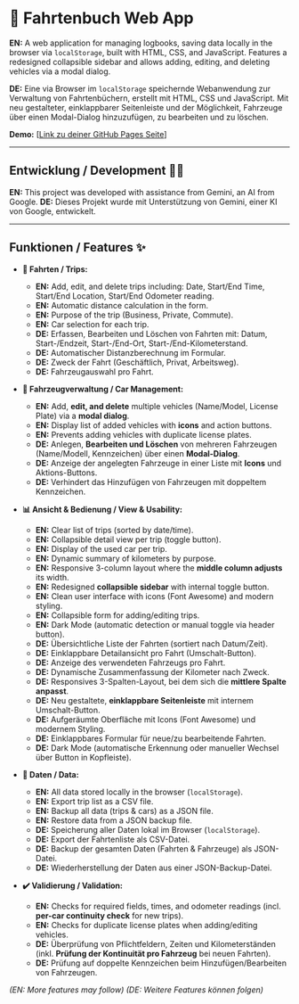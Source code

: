 # 🚗 Fahrtenbuch Web App

**EN:** A web application for managing logbooks, saving data locally in the browser via `localStorage`, built with HTML, CSS, and JavaScript. Features a redesigned collapsible sidebar and allows adding, editing, and deleting vehicles via a modal dialog.

**DE:** Eine via Browser im `localStorage` speichernde Webanwendung zur Verwaltung von Fahrtenbüchern, erstellt mit HTML, CSS und JavaScript. Mit neu gestalteter, einklappbarer Seitenleiste und der Möglichkeit, Fahrzeuge über einen Modal-Dialog hinzuzufügen, zu bearbeiten und zu löschen.

**Demo:** [[Link zu deiner GitHub Pages Seite](https://breiti35.github.io/fahrtenbuch-app/fahrtenbuch.html)] 

---

## Entwicklung / Development 🧑‍💻

**EN:** This project was developed with assistance from Gemini, an AI from Google.
**DE:** Dieses Projekt wurde mit Unterstützung von Gemini, einer KI von Google, entwickelt.

---

## Funktionen / Features ✨

* **📝 Fahrten / Trips:**
    * **EN:** Add, edit, and delete trips including: Date, Start/End Time, Start/End Location, Start/End Odometer reading.
    * **EN:** Automatic distance calculation in the form.
    * **EN:** Purpose of the trip (Business, Private, Commute).
    * **EN:** Car selection for each trip.
    * **DE:** Erfassen, Bearbeiten und Löschen von Fahrten mit: Datum, Start-/Endzeit, Start-/End-Ort, Start-/End-Kilometerstand.
    * **DE:** Automatischer Distanzberechnung im Formular.
    * **DE:** Zweck der Fahrt (Geschäftlich, Privat, Arbeitsweg).
    * **DE:** Fahrzeugauswahl pro Fahrt.

* **🚙 Fahrzeugverwaltung / Car Management:**
    * **EN:** Add, **edit, and delete** multiple vehicles (Name/Model, License Plate) via a **modal dialog**.
    * **EN:** Display list of added vehicles with **icons** and action buttons.
    * **EN:** Prevents adding vehicles with duplicate license plates.
    * **DE:** Anlegen, **Bearbeiten und Löschen** von mehreren Fahrzeugen (Name/Modell, Kennzeichen) über einen **Modal-Dialog**.
    * **DE:** Anzeige der angelegten Fahrzeuge in einer Liste mit **Icons** und Aktions-Buttons.
    * **DE:** Verhindert das Hinzufügen von Fahrzeugen mit doppeltem Kennzeichen.

* **📊 Ansicht & Bedienung / View & Usability:**
    * **EN:** Clear list of trips (sorted by date/time).
    * **EN:** Collapsible detail view per trip (toggle button).
    * **EN:** Display of the used car per trip.
    * **EN:** Dynamic summary of kilometers by purpose.
    * **EN:** Responsive 3-column layout where the **middle column adjusts** its width.
    * **EN:** Redesigned **collapsible sidebar** with internal toggle button.
    * **EN:** Clean user interface with icons (Font Awesome) and modern styling.
    * **EN:** Collapsible form for adding/editing trips.
    * **EN:** Dark Mode (automatic detection or manual toggle via header button).
    * **DE:** Übersichtliche Liste der Fahrten (sortiert nach Datum/Zeit).
    * **DE:** Einklappbare Detailansicht pro Fahrt (Umschalt-Button).
    * **DE:** Anzeige des verwendeten Fahrzeugs pro Fahrt.
    * **DE:** Dynamische Zusammenfassung der Kilometer nach Zweck.
    * **DE:** Responsives 3-Spalten-Layout, bei dem sich die **mittlere Spalte anpasst**.
    * **DE:** Neu gestaltete, **einklappbare Seitenleiste** mit internem Umschalt-Button.
    * **DE:** Aufgeräumte Oberfläche mit Icons (Font Awesome) und modernem Styling.
    * **DE:** Einklappbares Formular für neue/zu bearbeitende Fahrten.
    * **DE:** Dark Mode (automatische Erkennung oder manueller Wechsel über Button in Kopfleiste).

* **💾 Daten / Data:**
    * **EN:** All data stored locally in the browser (`localStorage`).
    * **EN:** Export trip list as a CSV file.
    * **EN:** Backup all data (trips & cars) as a JSON file.
    * **EN:** Restore data from a JSON backup file.
    * **DE:** Speicherung aller Daten lokal im Browser (`localStorage`).
    * **DE:** Export der Fahrtenliste als CSV-Datei.
    * **DE:** Backup der gesamten Daten (Fahrten & Fahrzeuge) als JSON-Datei.
    * **DE:** Wiederherstellung der Daten aus einer JSON-Backup-Datei.

* **✔️ Validierung / Validation:**
    * **EN:** Checks for required fields, times, and odometer readings (incl. **per-car continuity check** for new trips).
    * **EN:** Checks for duplicate license plates when adding/editing vehicles.
    * **DE:** Überprüfung von Pflichtfeldern, Zeiten und Kilometerständen (inkl. **Prüfung der Kontinuität pro Fahrzeug** bei neuen Fahrten).
    * **DE:** Prüfung auf doppelte Kennzeichen beim Hinzufügen/Bearbeiten von Fahrzeugen.

*(EN: More features may follow)*
*(DE: Weitere Features können folgen)*
